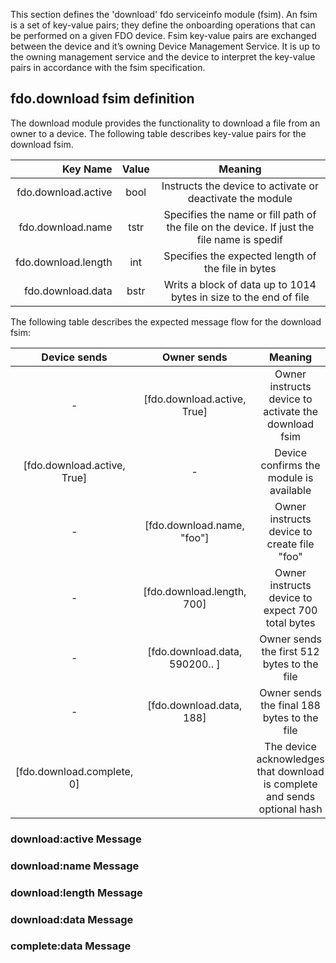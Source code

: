 This section defines the 'download' fdo serviceinfo module (fsim). An fsim is a set of key-value pairs; they define the 
onboarding operations that can be performed on a given FDO device. Fsim key-value pairs are exchanged between the device and it’s owning Device Management Service. It is up to the owning management service and the
device to interpret the key-value pairs in accordance with the fsim specification.

## fdo.download fsim definition
The download module provides the functionality to download a file from an owner to a device. 
The following table describes key-value pairs for the download fsim.


| Key Name                      | Value                      | Meaning   |
| ------------------------------:|:----------------------------------:|:------------------------:|
| fdo.download.active | bool | Instructs the device to activate or deactivate the module  | 
| fdo.download.name| tstr | Specifies the name or fill path of the file on the device.  If just the file name is spedif   | 
| fdo.download.length | int | Specifies the expected length of the file in bytes   | 
| fdo.download.data | bstr | Writs a block of data up to 1014 bytes in size to the end of file  | 

The following table describes the expected message flow for the download fsim:

| Device sends  | Owner sends | Meaning   |
|:----------------------:|:----------------------------------:|:------------------------:|
| -  | [fdo.download.active, True] | Owner instructs device to activate the download fsim  | 
|  [fdo.download.active, True] | - | Device confirms the module is available | 
| - | [fdo.download.name, "foo"]|  Owner instructs device to create file "foo" | 
| - | [fdo.download.length, 700]|  Owner instructs device to expect 700 total bytes | 
| - | [fdo.download.data,  590200.. ]|  Owner sends the first 512 bytes to the file | 
| - | [fdo.download.data, 188]|  Owner sends the final 188 bytes to the file | 
|  [fdo.download.complete, 0]| |  The device acknowledges that download is complete and sends optional hash| 





### download:active Message


### download:name Message


### download:length Message

### download:data Message

### complete:data Message

